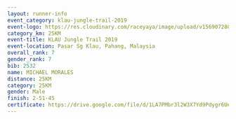 ```yaml
---
layout: runner-info 
event_category: klau-jungle-trail-2019 
event-logo: https://res.cloudinary.com/raceyaya/image/upload/v1569072808/logo/klau-image_qwwxyw.png
category_km: 25KM 
event-title: KLAU Jungle Trail 2019 
event-location: Pasar Sg Klau, Pahang, Malaysia 
overall_rank: 7
gender_rank: 7
bib: 2532
name: MICHAEL MORALES
distance: 25KM
category: 25KM
gender: Male
finish: 2-51-45
certificate: https://drive.google.com/file/d/1LA7PMbr3l2W3X7Yd9Pdygr6Ueo-HhszH/view?usp=sharing
---
```

